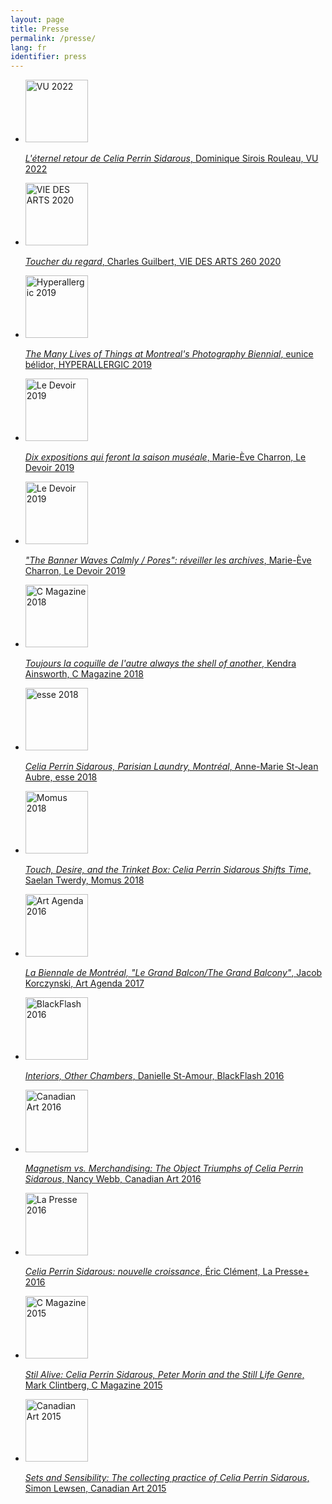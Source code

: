 ```yaml
---
layout: page
title: Presse
permalink: /presse/
lang: fr
identifier: press
---
```


<ul class='press'>
    <li>
        <a href="{{ site.baseurl }}/assets/press/01_CPS_Eclaireuses_Dominique_Sirois-Rouleau_Celia_Perrin_Sidarous_VU_2022.pdf">
            <img src="{{ site.baseurl }}/assets/img/press/VU_2022.webp" alt="VU 2022" width="100">
            <p><i>L'éternel retour de Celia Perrin Sidarous</i>, Dominique Sirois Rouleau, VU 2022</p>
        </a>
    </li>
    <li>
        <a href="{{ site.baseurl }}/assets/press/02_CPS_VDA_260_Guilbert_2020.pdf">
            <img src="{{ site.baseurl }}/assets/img/press/VDA_2020.webp" alt="VIE DES ARTS 2020" width="100">
            <p><i>Toucher du regard</i>, Charles Guilbert, VIE DES ARTS 260 2020</p>
        </a>
    </li>
    <li>
        <a href="{{ site.baseurl }}/assets/press/03_CPS_Hyperallergic_Belidor_2019.pdf">
            <img src="{{ site.baseurl }}/assets/img/press/HYPERALLERGIC_2019.webp" alt="Hyperallergic 2019" width="100">
            <p><i>The Many Lives of Things at Montreal's Photography Biennial</i>, eunice bélidor, HYPERALLERGIC 2019</p>
        </a>
    </li>
    <li>
        <a href="{{ site.baseurl }}/assets/press/04_CPS_Dix_expositions_qui_feront_la_saison_museale_Le_Devoir_2019.pdf">
            <img src="{{ site.baseurl }}/assets/img/press/DEVOIR_2019_01.webp" alt="Le Devoir 2019" width="100">
            <p><i>Dix expositions qui feront la saison muséale</i>, Marie-Ève Charron, Le Devoir 2019</p>
        </a>
    </li>
    <li>
        <a href="{{ site.baseurl }}/assets/press/05_CPS_Le_Devoir_Charron_2019.pdf">
            <img src="{{ site.baseurl }}/assets/img/press/DEVOIR_2019_02.webp" alt="Le Devoir 2019" width="100">
            <p><i>"The Banner Waves Calmly / Pores": réveiller les archives</i>, Marie-Ève Charron, Le Devoir 2019</p>
        </a>
    </li>
    <li>
        <a href="{{ site.baseurl }}/assets/press/06_CPS_C_Magazine_Ainsworth_2018.pdf">
            <img src="{{ site.baseurl }}/assets/img/press/C_mag_2018.webp" alt="C Magazine 2018" width="100">
            <p><i>Toujours la coquille de l'autre always the shell of another</i>, Kendra Ainsworth, C Magazine 2018</p>
        </a>
    </li>
    <li>
        <a href="{{ site.baseurl }}/assets/press/07_CPS_esse_arts_opinions_St-JeanAubre_2018.pdf">
            <img src="{{ site.baseurl }}/assets/img/press/esse_2018.webp" alt="esse 2018" width="100">
            <p><i>Celia Perrin Sidarous, Parisian Laundry, Montréal</i>, Anne-Marie St-Jean Aubre, esse 2018</p>
        </a>
    </li>
    <li>
        <a href="{{ site.baseurl }}/assets/press/08_CPS_Momus_Twerdy_2018.pdf">
            <img src="{{ site.baseurl }}/assets/img/press/Momus_2018.webp" alt="Momus 2018" width="100">
            <p><i>Touch, Desire, and the Trinket Box: Celia Perrin Sidarous Shifts Time</i>, Saelan Twerdy, Momus 2018</p>
        </a>
    </li>
    <li>
        <a href="{{ site.baseurl }}/assets/press/09_CPS_Art_Agenda_Korczynski_2017.pdf">
            <img src="{{ site.baseurl }}/assets/img/press/art-agenda_2016.webp" alt="Art Agenda 2016" width="100">
            <p><i>La Biennale de Montréal, "Le Grand Balcon/The Grand Balcony"</i>, Jacob Korczynski, Art Agenda 2017</p>
        </a>
    </li>
    <li>
        <a href="{{ site.baseurl }}/assets/press/10_CPS_BlackFlash_St-Amour_2016.pdf">
            <img src="{{ site.baseurl }}/assets/img/press/BlackFlash_2016.webp" alt="BlackFlash 2016" width="100">
            <p><i>Interiors, Other Chambers</i>, Danielle St-Amour, BlackFlash 2016</p>
        </a>
    </li>
    <li>
        <a href="{{ site.baseurl }}/assets/press/11_CPS_canadianart_Webb_2016.pdf">
            <img src="{{ site.baseurl }}/assets/img/press/Canadian_art_2016.webp" alt="Canadian Art 2016" width="100">
            <p><i>Magnetism vs. Merchandising: The Object Triumphs of Celia Perrin Sidarous</i>, Nancy Webb, Canadian Art 2016</p>
        </a>
    </li>
    <li>
        <a href="{{ site.baseurl }}/assets/press/12_CPS_LaPresse+_Clement_2016.pdf">
            <img src="{{ site.baseurl }}/assets/img/press/LaPresse+_2016.webp" alt="La Presse 2016" width="100">
            <p><i>Celia Perrin Sidarous: nouvelle croissance</i>, Éric Clément, La Presse+ 2016</p>
        </a>
    </li>
    <li>
        <a href="{{ site.baseurl }}/assets/press/13_CPS_C_Magazine_Clintberg_2015.pdf">
            <img src="{{ site.baseurl }}/assets/img/press/C_mag_2015.webp" alt="C Magazine 2015" width="100">
            <p><i>Stil Alive: Celia Perrin Sidarous, Peter Morin and the Still Life Genre</i>, Mark Clintberg, C Magazine 2015</p>
        </a>
    </li>
    <li>
        <a href="{{ site.baseurl }}/assets/press/14_CPS_Canadian-Art_Lewsen_2015.pdf">
            <img src="{{ site.baseurl }}/assets/img/press/Canadian_art_2015.webp" alt="Canadian Art 2015" width="100">
            <p><i>Sets and Sensibility: The collecting practice of Celia Perrin Sidarous</i>, Simon Lewsen, Canadian Art 2015</p>
        </a>
    </li>
</ul>

